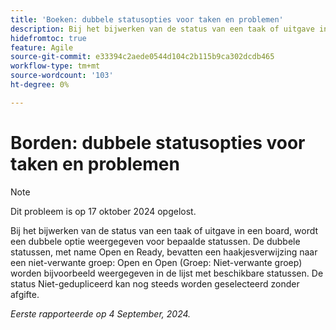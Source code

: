 ```yaml
---
title: 'Boeken: dubbele statusopties voor taken en problemen'
description: Bij het bijwerken van de status van een taak of uitgave in een board, wordt een dubbele optie weergegeven voor bepaalde statussen.
hidefromtoc: true
feature: Agile
source-git-commit: e33394c2aede0544d104c2b115b9ca302dcdb465
workflow-type: tm+mt
source-wordcount: '103'
ht-degree: 0%

---
```


# Borden: dubbele statusopties voor taken en problemen


>[!NOTE]
>
>Dit probleem is op 17 oktober 2024 opgelost.


Bij het bijwerken van de status van een taak of uitgave in een board, wordt een dubbele optie weergegeven voor bepaalde statussen. De dubbele statussen, met name Open en Ready, bevatten een haakjesverwijzing naar een niet-verwante groep: Open en Open (Groep: Niet-verwante groep) worden bijvoorbeeld weergegeven in de lijst met beschikbare statussen. De status Niet-gedupliceerd kan nog steeds worden geselecteerd zonder afgifte.

_Eerste rapporteerde op 4 September, 2024._
